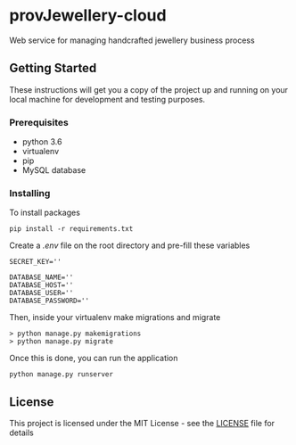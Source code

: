 # provJewellery-cloud

Web service for managing handcrafted jewellery business process

## Getting Started

These instructions will get you a copy of the project up and running on your local machine for development and testing purposes.

### Prerequisites

* python 3.6
* virtualenv
* pip
* MySQL database

### Installing

To install packages

```{shell}
pip install -r requirements.txt
```

Create a *.env* file on the root directory and pre-fill these variables

```{shell}
SECRET_KEY=''

DATABASE_NAME=''
DATABASE_HOST=''
DATABASE_USER=''
DATABASE_PASSWORD=''
```

Then, inside your virtualenv make migrations and migrate

```{shell}
> python manage.py makemigrations
> python manage.py migrate
```

Once this is done, you can run the application

```{shell}
python manage.py runserver
```

## License

This project is licensed under the MIT License - see the [LICENSE](LICENSE) file for details

